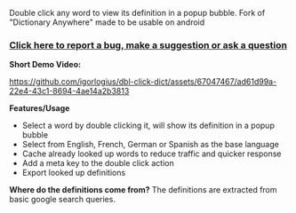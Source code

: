 Double click any word to view its definition in a popup bubble. 
Fork of "Dictionary Anywhere" made to be usable on android

### [Click here to report a bug, make a suggestion or ask a question](https://github.com/igorlogius/igorlogius/issues/new/choose)

<b>Short Demo Video:</b>

https://github.com/igorlogius/dbl-click-dict/assets/67047467/ad61d99a-22e4-43c1-8694-4ae14a2b3813

<b>Features/Usage</b>
<ul>
  <li>
    Select a word by double clicking it, will show its definition in a popup
    bubble
  </li>
  <li>Select from English, French, German or Spanish as the base language</li>
  <li>Cache already looked up words to reduce traffic and quicker response</li>
  <li>Add a meta key to the double click action</li>
  <li>Export looked up definitions</li>
</ul>

<b>Where do the definitions come from?</b>
The definitions are extracted from basic google search queries.
